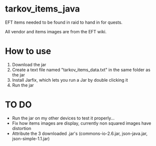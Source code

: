 # tarkov_items_java
EFT items needed to be found in raid to hand in for quests.

All vendor and items images are from the EFT wiki.

# How to use
1. Download the jar
2. Create a text file named "tarkov_items_data.txt" in the same folder as the jar
3. Install Jarfix, which lets you run a Jar by double clicking it
4. Run the jar


# TO DO
- Run the jar on my other devices to test it properly...
- Fix how items images are display, currently non squared images have distortion
- Attribute the 3 downloaded .jar's (commons-io-2.6.jar, json-java.jar, json-simple-1.1.jar)
